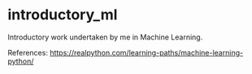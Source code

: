 # introductory_ml
Introductory work undertaken by me in Machine Learning.

References:
https://realpython.com/learning-paths/machine-learning-python/
